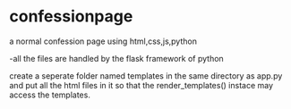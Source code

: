# confessionpage
a normal confession page using html,css,js,python

-all the files are handled by the flask framework of python 

create a seperate folder named templates in the same directory as app.py and put all the html files in it 
so that the render_templates() instace may access the templates.
